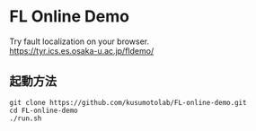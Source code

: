 # FL Online Demo
Try fault localization on your browser.  
https://tyr.ics.es.osaka-u.ac.jp/fldemo/


## 起動方法
```shell
git clone https://github.com/kusumotolab/FL-online-demo.git
cd FL-online-demo
./run.sh
```
